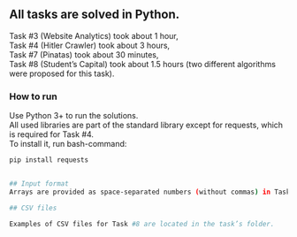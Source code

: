 ## All tasks are solved in Python.

Task #3 (Website Analytics) took about 1 hour,  
Task #4 (Hitler Crawler) took about 3 hours,  
Task #7 (Pinatas) took about 30 minutes,  
Task #8 (Student’s Capital) took about 1.5 hours (two different algorithms were proposed for this task).

### How to run
Use Python 3+ to run the solutions.  
All used libraries are part of the standard library except for requests, which is required for Task #4.  
To install it, run bash-command:  

```bash
pip install requests


## Input format
Arrays are provided as space-separated numbers (without commas) in Task#7 and Task#8.

## CSV files

Examples of CSV files for Task #8 are located in the task’s folder.

